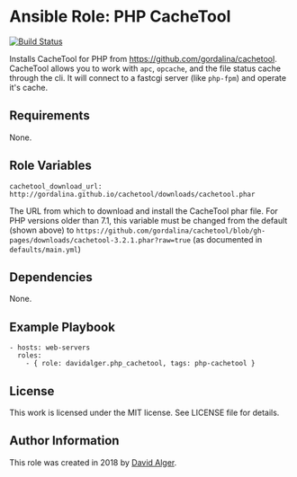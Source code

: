 # Ansible Role: PHP CacheTool

[![Build Status](https://travis-ci.org/davidalger/ansible-role-php-cachetool.svg?branch=master)](https://travis-ci.org/davidalger/ansible-role-php-cachetool)

Installs CacheTool for PHP from https://github.com/gordalina/cachetool. CacheTool allows you to work with `apc`, `opcache`, and the file status cache through the cli. It will connect to a fastcgi server (like `php-fpm`) and operate it's cache.

## Requirements

None.

## Role Variables

    cachetool_download_url: http://gordalina.github.io/cachetool/downloads/cachetool.phar

The URL from which to download and install the CacheTool phar file. For PHP versions older than 7.1, this variable must be changed from the default (shown above) to `https://github.com/gordalina/cachetool/blob/gh-pages/downloads/cachetool-3.2.1.phar?raw=true` (as documented in `defaults/main.yml`)

## Dependencies

None.

## Example Playbook

    - hosts: web-servers
      roles:
        - { role: davidalger.php_cachetool, tags: php-cachetool }

## License

This work is licensed under the MIT license. See LICENSE file for details.

## Author Information

This role was created in 2018 by [David Alger](http://davidalger.com/).
